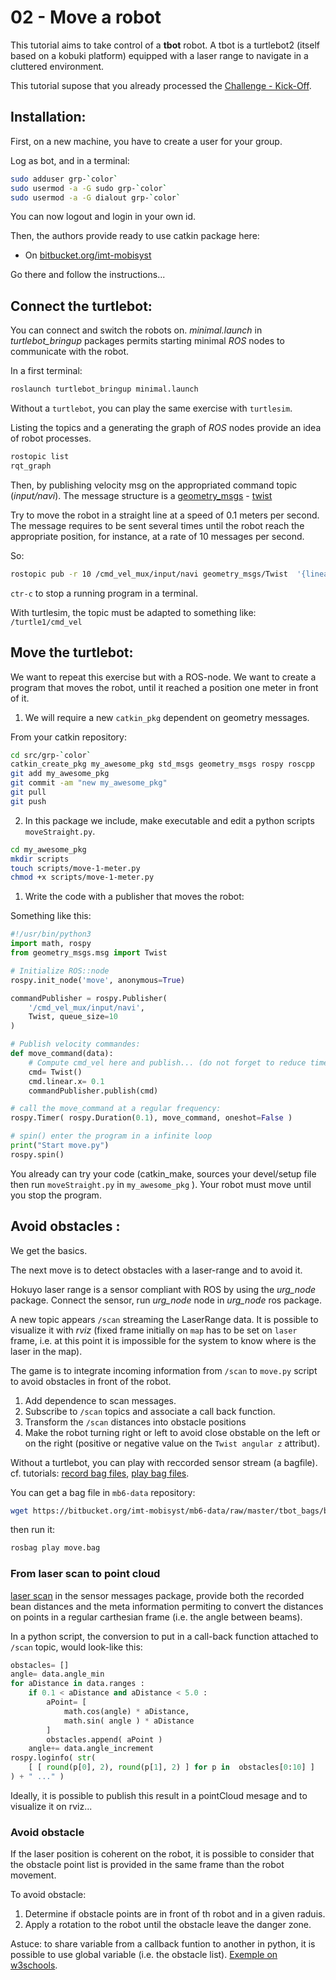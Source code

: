 # 02 - Move a robot

This tutorial aims to take control of a __tbot__  robot.
A tbot is a turtlebot2 (itself based on a kobuki platform) equipped with a laser range to navigate in a cluttered environment.

This tutorial supose that you already processed the [Challenge - Kick-Off](../challenge/intro.md).

## Installation:

First, on a new machine, you have to create a user for your group.

Log as bot, and in a terminal:

```bash
sudo adduser grp-`color`
sudo usermod -a -G sudo grp-`color`
sudo usermod -a -G dialout grp-`color`
```

You can now logout and login in your own id. 

Then, the authors provide ready to use catkin package here: 

- On [bitbucket.org/imt-mobisyst](https://bitbucket.org/imt-mobisyst/mb6-tbot)

Go there and follow the instructions...

## Connect the turtlebot:

You can connect and switch the robots on.
*minimal.launch* in *turtlebot_bringup* packages permits starting minimal *ROS* nodes to communicate with the robot.

In a first terminal: 

```bash
roslaunch turtlebot_bringup minimal.launch
```

Without a `turtlebot`, you can play the same exercise with `turtlesim`.

Listing the topics and a generating the graph of *ROS* nodes provide an idea of robot processes.

```bash
rostopic list
rqt_graph
```

Then, by publishing velocity msg on the appropriated command topic (*input/navi*).
The message structure is a [geometry_msgs](https://wiki.ros.org/geometry_msgs) - [twist](http://docs.ros.org/api/geometry_msgs/html/msg/Twist.html)

Try to move the robot in a straight line at a speed of $0.1$ meters per second.  The message requires to be sent several times until the robot reach the appropriate position, for instance, at a rate of 10 messages per second.

So:

```bash
rostopic pub -r 10 /cmd_vel_mux/input/navi geometry_msgs/Twist  '{linear:  {x: 0.1, y: 0.0, z: 0.0}, angular: {x: 0.0,y: 0.0,z: 0.0}}'
```

`ctr-c` to stop a running program in a terminal.

With turtlesim, the topic must be adapted to something like: `/turtle1/cmd_vel`

## Move the turtlebot:

We want to repeat this exercise but with a ROS-node.
We want to create a program that moves the robot, until it reached a position one meter in front of it.

1. We will require a new `catkin_pkg` dependent on geometry messages.

From your catkin repository:

```bash
cd src/grp-`color`
catkin_create_pkg my_awesome_pkg std_msgs geometry_msgs rospy roscpp
git add my_awesome_pkg
git commit -am "new my_awesome_pkg"
git pull
git push
```

2. In this package we include, make executable and edit a python scripts `moveStraight.py`.

```bash
cd my_awesome_pkg
mkdir scripts
touch scripts/move-1-meter.py
chmod +x scripts/move-1-meter.py
```

1. Write the code  with a publisher that moves the robot:

Something like this:

```python
#!/usr/bin/python3
import math, rospy
from geometry_msgs.msg import Twist

# Initialize ROS::node
rospy.init_node('move', anonymous=True)

commandPublisher = rospy.Publisher(
    '/cmd_vel_mux/input/navi',
    Twist, queue_size=10
)

# Publish velocity commandes:
def move_command(data):
    # Compute cmd_vel here and publish... (do not forget to reduce timer duration)
    cmd= Twist()
    cmd.linear.x= 0.1
    commandPublisher.publish(cmd)

# call the move_command at a regular frequency:
rospy.Timer( rospy.Duration(0.1), move_command, oneshot=False )

# spin() enter the program in a infinite loop
print("Start move.py")
rospy.spin()
```

You already can try your code (catkin_make, sources your devel/setup file then run `moveStraight.py` in `my_awesome_pkg` ). Your robot must move until you stop the program.


## Avoid obstacles :

We get the basics.

The next move is to detect obstacles with a laser-range and to avoid it.

Hokuyo laser range is a sensor compliant with ROS by using the *urg_node* package. Connect the sensor, run *urg_node* node in *urg_node* ros package. 

A new topic appears `/scan` streaming the LaserRange data. It is possible to visualize it with *rviz* (fixed frame initially on `map` has to be set on `laser` frame, i.e. at this point it is impossible for the system to know where is the laser in the map).

The game is to integrate incoming information from `/scan` to `move.py` script to avoid obstacles in front of the robot.

1. Add dependence to scan messages. 
2. Subscribe to `/scan` topics and associate a call back function.
3. Transform the `/scan` distances into obstacle positions
4. Make the robot turning right or left to avoid close obstable on the left  or on the right (positive or negative value on the `Twist angular z` attribut).

Without a turtlebot, you can play with reccorded sensor stream (a bagfile).
cf. tutorials: [record bag files](http://wiki.ros.org/ROS/Tutorials/Recording%20and%20playing%20back%20data), [play bag files](http://wiki.ros.org/ROS/Tutorials/reading%20msgs%20from%20a%20bag%20file).

You can get a bag file in `mb6-data` repository:

```bash
wget https://bitbucket.org/imt-mobisyst/mb6-data/raw/master/tbot_bags/bags/tbot_bag_first_loop.bag -O move.bag
```

then run it: 

```bash
rosbag play move.bag
```

### From laser scan to point cloud

[laser scan](https://docs.ros.org/en/noetic/api/sensor_msgs/html/msg/LaserScan.html) in the sensor messages package, provide both the recorded bean distances and the meta information permiting to convert the distances on points in a regular carthesian frame (i.e. the angle between beams).

In a python script, the conversion to put in a call-back function attached to `/scan` topic, would look-like this:

```python
obstacles= []
angle= data.angle_min
for aDistance in data.ranges :
    if 0.1 < aDistance and aDistance < 5.0 :
        aPoint= [ 
            math.cos(angle) * aDistance, 
            math.sin( angle ) * aDistance
        ]
        obstacles.append( aPoint )
    angle+= data.angle_increment
rospy.loginfo( str(
    [ [ round(p[0], 2), round(p[1], 2) ] for p in  obstacles[0:10] ] 
) + " ..." )
```

Ideally, it is possible to publish this result in a pointCloud mesage and to visualize it on rviz...


### Avoid obstacle

If the laser position is coherent on the robot, it is possible to consider that the obstacle point list is provided in the same frame than the robot movement.

To avoid obstacle:

1. Determine if obstacle points are in front of th robot and in a given raduis.
2. Apply a rotation to the robot until the obstacle leave the danger zone.

Astuce: to share variable from a callback funtion to another in python, it is possible to use global variable (i.e. the obstacle list). [Exemple on w3schools](https://www.w3schools.com/python/gloss_python_global_variables.asp).

